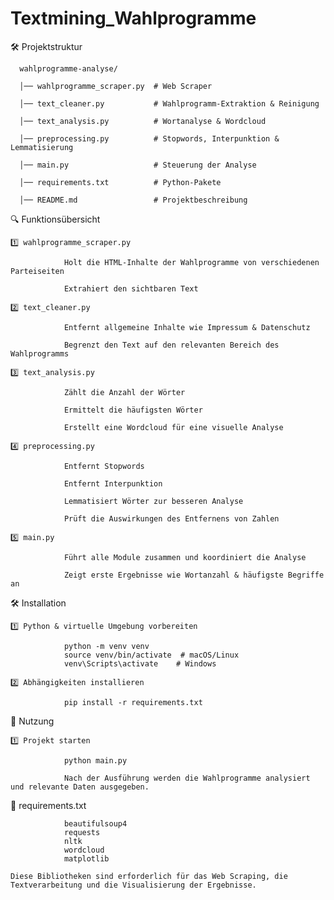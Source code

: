 # Textmining_Wahlprogramme

🛠️ Projektstruktur

      wahlprogramme-analyse/
      
      │── wahlprogramme_scraper.py  # Web Scraper 
      
      │── text_cleaner.py           # Wahlprogramm-Extraktion & Reinigung
      
      │── text_analysis.py          # Wortanalyse & Wordcloud
      
      │── preprocessing.py          # Stopwords, Interpunktion & Lemmatisierung
      
      │── main.py                   # Steuerung der Analyse
      
      │── requirements.txt          # Python-Pakete
      
      │── README.md                 # Projektbeschreibung

🔍 Funktionsübersicht

    1️⃣ wahlprogramme_scraper.py
    
                Holt die HTML-Inhalte der Wahlprogramme von verschiedenen Parteiseiten
                
                Extrahiert den sichtbaren Text
    
    2️⃣ text_cleaner.py
    
                Entfernt allgemeine Inhalte wie Impressum & Datenschutz
                
                Begrenzt den Text auf den relevanten Bereich des Wahlprogramms
    
    3️⃣ text_analysis.py
    
                Zählt die Anzahl der Wörter
                
                Ermittelt die häufigsten Wörter
                
                Erstellt eine Wordcloud für eine visuelle Analyse
    
    4️⃣ preprocessing.py
    
                Entfernt Stopwords
                
                Entfernt Interpunktion
                
                Lemmatisiert Wörter zur besseren Analyse
                
                Prüft die Auswirkungen des Entfernens von Zahlen
    
    5️⃣ main.py
    
                Führt alle Module zusammen und koordiniert die Analyse
                
                Zeigt erste Ergebnisse wie Wortanzahl & häufigste Begriffe an

🛠️ Installation

    1️⃣ Python & virtuelle Umgebung vorbereiten
                
                python -m venv venv
                source venv/bin/activate  # macOS/Linux
                venv\Scripts\activate    # Windows
                
    2️⃣ Abhängigkeiten installieren
    
                pip install -r requirements.txt

🎯 Nutzung

    1️⃣ Projekt starten
    
                python main.py
                
                Nach der Ausführung werden die Wahlprogramme analysiert und relevante Daten ausgegeben.

📅 requirements.txt

                beautifulsoup4
                requests
                nltk
                wordcloud
                matplotlib
    
    Diese Bibliotheken sind erforderlich für das Web Scraping, die Textverarbeitung und die Visualisierung der Ergebnisse.
